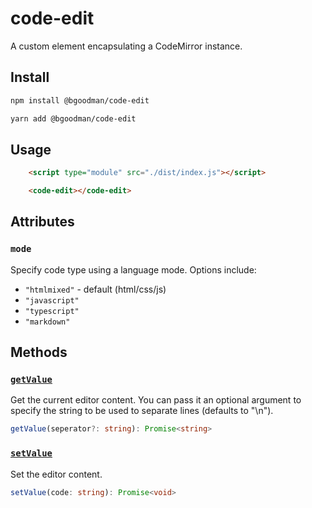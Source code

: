 # code-edit

A custom element encapsulating a CodeMirror instance.

## Install

```bash
npm install @bgoodman/code-edit

yarn add @bgoodman/code-edit
```

## Usage

```html
    <script type="module" src="./dist/index.js"></script>

    <code-edit></code-edit>
```

## Attributes

### `mode`

Specify code type using a language mode.  Options include:

+ `"htmlmixed"` - default (html/css/js)
+ `"javascript"`
+ `"typescript"`
+ `"markdown"`

## Methods

### [`getValue`](https://codemirror.net/doc/manual.html#getValue)

Get the current editor content.  You can pass it an optional argument to specify the string to be used to separate lines (defaults to "\n").

```typescript
getValue(seperator?: string): Promise<string>
```

### [`setValue`](https://codemirror.net/doc/manual.html#setValue)

Set the editor content.

```typescript
setValue(code: string): Promise<void>
```
